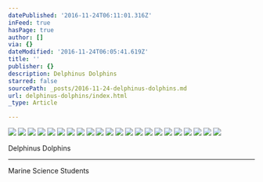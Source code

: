 ```yaml
---
datePublished: '2016-11-24T06:11:01.316Z'
inFeed: true
hasPage: true
author: []
via: {}
dateModified: '2016-11-24T06:05:41.619Z'
title: ''
publisher: {}
description: Delphinus Dolphins
starred: false
sourcePath: _posts/2016-11-24-delphinus-dolphins.md
url: delphinus-dolphins/index.html
_type: Article

---
```

![](https://the-grid-user-content.s3-us-west-2.amazonaws.com/fbe8bd13-c55f-4ab7-a7cf-f7d226adf6f7.jpg)
![](https://the-grid-user-content.s3-us-west-2.amazonaws.com/3f2ca677-1c63-400c-9115-4a9385dfb952.jpg)
![](https://the-grid-user-content.s3-us-west-2.amazonaws.com/4f90a060-e763-405a-83ba-954c97adefba.jpg)
![](https://the-grid-user-content.s3-us-west-2.amazonaws.com/9c693913-9f13-40b1-8925-8b10f2c6932a.jpg)
![](https://the-grid-user-content.s3-us-west-2.amazonaws.com/fb4c00c3-0eae-4df8-be45-46234d25b221.jpg)
![](https://the-grid-user-content.s3-us-west-2.amazonaws.com/b4b310bd-0c5f-4df9-9518-1b6d6a1d0963.jpg)
![](https://the-grid-user-content.s3-us-west-2.amazonaws.com/660cb9c3-2ed6-4e10-8bc2-a71b098790d8.jpg)
![](https://the-grid-user-content.s3-us-west-2.amazonaws.com/b0e35478-6c6a-47a5-9203-f256bc1b14af.jpg)
![](https://the-grid-user-content.s3-us-west-2.amazonaws.com/c3811cb9-70cb-4800-9de2-fd6852ec36eb.jpg)
![](https://the-grid-user-content.s3-us-west-2.amazonaws.com/78fe2c89-8674-425e-82d6-7227354eb311.jpg)
![](https://the-grid-user-content.s3-us-west-2.amazonaws.com/d712d074-88a7-4810-8389-b453a54659b7.jpg)
![](https://the-grid-user-content.s3-us-west-2.amazonaws.com/fc22726b-cf59-4af8-9632-2badb2748a43.jpg)
![](https://the-grid-user-content.s3-us-west-2.amazonaws.com/fe945bd2-ab36-4c31-9786-eeebf1b028f0.jpg)
![](https://the-grid-user-content.s3-us-west-2.amazonaws.com/94f5a4e7-6350-4df7-9105-88735df4c04d.jpg)
![](https://the-grid-user-content.s3-us-west-2.amazonaws.com/414b4e91-81e5-4333-8f90-1dea974a0ebb.jpg)
![](https://the-grid-user-content.s3-us-west-2.amazonaws.com/dd0a11cb-4620-4580-a479-8ef0cbf53cac.jpg)
![](https://the-grid-user-content.s3-us-west-2.amazonaws.com/ebed77b4-5450-4d35-bb5b-69792ec8075b.jpg)
![](https://the-grid-user-content.s3-us-west-2.amazonaws.com/9f9631af-35ff-4bcf-afc3-55fb2fce4847.jpg)
![](https://the-grid-user-content.s3-us-west-2.amazonaws.com/bdbfaade-0182-47df-b876-16e4b2d222b3.jpg)
![](https://the-grid-user-content.s3-us-west-2.amazonaws.com/2dc9d6db-ef2d-462c-b072-9521fec1a8e2.jpg)
![](https://the-grid-user-content.s3-us-west-2.amazonaws.com/0381866a-645f-4467-bcc2-21ec5ac01907.jpg)
![](https://the-grid-user-content.s3-us-west-2.amazonaws.com/6f089e68-693c-4be6-95eb-9d7d182be668.jpg)

Delphinus Dolphins

---

Marine Science Students